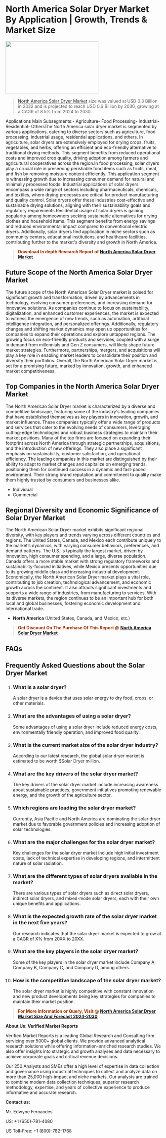 <p><h1>North America Solar Dryer Market By Application | Growth, Trends & Market Size</h1><p><img class="aligncenter size-medium wp-image-105565" src="https://ffe5etoiles.com/wp-content/uploads/2025/01/MST7-300x171.png" alt="" width="300" height="171" /></p><blockquote><p><a href="https://www.verifiedmarketreports.com/download-sample/?rid=541782&utm_source=Github-NA&utm_medium=379" target="_blank">North America Solar Dryer Market</a> size was valued at USD 0.3 Billion in 2022 and is projected to reach USD 0.6 Billion by 2030, growing at a CAGR of 8.5% from 2024 to 2030.</p></blockquote>Applications Main Subsegments:- Agriculture- Food Processing- Industrial- Residential- OthersThe North America solar dryer market is segmented by various applications, catering to diverse sectors such as agriculture, food processing, industrial usage, residential applications, and others. In agriculture, solar dryers are extensively employed for drying crops, fruits, vegetables, and herbs, offering an efficient and eco-friendly alternative to traditional drying methods. This segment benefits from reduced operational costs and improved crop quality, driving adoption among farmers and agricultural cooperatives across the region.In food processing, solar dryers play a crucial role in preserving perishable food items such as fruits, meat, and fish by removing moisture content efficiently. This application segment is witnessing growth due to increasing consumer demand for natural and minimally processed foods. Industrial applications of solar dryers encompass a wide range of sectors including pharmaceuticals, chemicals, and textiles, where drying processes are critical for product manufacturing and quality control. Solar dryers offer these industries cost-effective and sustainable drying solutions, aligning with their sustainability goals and regulatory requirements.Residential usage of solar dryers is gaining popularity among homeowners seeking sustainable alternatives for drying clothes and household items. This segment benefits from energy savings and reduced environmental impact compared to conventional electric dryers. Additionally, solar dryers find application in niche sectors such as community centers, educational institutions, and healthcare facilities, contributing further to the market's diversity and growth in North America.</p><blockquote><p><span style="color: #993300;"><strong>Download In depth Research Report of <a href="https://www.verifiedmarketreports.com/download-sample/?rid=541782&utm_source=Github-NA&utm_medium=379">North America Solar Dryer Market</a></strong></span></p></blockquote><h2>Future Scope of the North America Solar Dryer Market</h2><p>The future scope of the North American Solar Dryer market is poised for significant growth and transformation, driven by advancements in technology, evolving consumer preferences, and increasing demand for innovative solutions. As companies continue to focus on sustainability, digitalization, and enhanced customer experiences, the market is expected to witness the emergence of new trends, such as automation, artificial intelligence integration, and personalized offerings. Additionally, regulatory changes and shifting market dynamics may open up opportunities for companies to expand their operations and explore untapped regions. The growing focus on eco-friendly products and services, coupled with a surge in demand from millennials and Gen Z consumers, will likely shape future market strategies. Furthermore, partnerships, mergers, and acquisitions will play a key role in enabling market leaders to consolidate their position and diversify their portfolios. Overall, the North American Solar Dryer market is set for a promising future, marked by innovation, growth, and enhanced market competitiveness.</p><h2>Top Companies in the North America Solar Dryer Market</h2><p>The North American Solar Dryer market is characterized by a diverse and competitive landscape, featuring some of the industry's leading companies that have established themselves as key players in innovation, growth, and market influence. These companies typically offer a wide range of products and services that cater to the evolving needs of consumers, leveraging cutting-edge technologies and robust business strategies to maintain their market positions. Many of the top firms are focused on expanding their footprint across North America through strategic partnerships, acquisitions, and the introduction of new offerings. They also place a significant emphasis on sustainability, customer satisfaction, and operational efficiency. The leading companies in this market are distinguished by their ability to adapt to market changes and capitalize on emerging trends, positioning them for continued success in a dynamic and fast-paced environment. Their strong brand reputation and commitment to quality make them highly trusted by consumers and businesses alike.</p><p><ul><li>Individual </li><li> Commercial</li></ul></p><h2>Regional Diversity and Economic Significance of Solar Dryer Market</h2><p>The North American Solar Dryer market exhibits significant regional diversity, with key players and trends varying across different countries and regions. The United States, Canada, and Mexico each contribute uniquely to the market’s dynamics, with varying consumer behaviors, preferences, and demand patterns. The U.S. is typically the largest market, driven by innovation, high consumer spending, and a large, diverse population. Canada offers a more stable market with strong regulatory frameworks and sustainability-focused initiatives, while Mexico presents opportunities due to its growing middle class and increasing industrial development. Economically, the North American Solar Dryer market plays a vital role, contributing to job creation, technological advancement, and economic growth across the continent. It also attracts significant investments and supports a wide range of industries, from manufacturing to services. With its diverse markets, the region continues to be an important hub for both local and global businesses, fostering economic development and international trade.</p><ul> <li><strong>North America</strong> (United States, Canada, and Mexico, etc.)</li></ul><blockquote><p><span style="color: #993300;"><strong>Get Discount On The Purchase Of This Report @ <a href="https://www.verifiedmarketreports.com/ask-for-discount/?rid=541782&utm_source=Github-NA&utm_medium=379">North America Solar Dryer Market</a></strong></span></p></blockquote><h2>FAQs</h2><p> <h2>Frequently Asked Questions about the Solar Dryer Market</h2> <ol> <li> <h3>What is a solar dryer?</div><div></h3> <p>A solar dryer is a device that uses solar energy to dry food, crops, or other materials.</p> </li> <li> <h3>What are the advantages of using a solar dryer?</div><div></h3> <p>Some advantages of using a solar dryer include reduced energy costs, environmentally friendly operation, and improved food quality.</p> </li> <li> <h3>What is the current market size of the solar dryer industry?</div><div></h3> <p>According to our latest research, the global solar dryer market is estimated to be worth $Solar Dryer million.</p> </li> <li> <h3>What are the key drivers of the solar dryer market?</div><div></h3> <p>The key drivers of the solar dryer market include increasing awareness about sustainable practices, government initiatives promoting renewable energy, and the growth of the agriculture sector.</p> </li> <li> <h3>Which regions are leading the solar dryer market?</div><div></h3> <p>Currently, Asia Pacific and North America are dominating the solar dryer market due to favorable government policies and increasing adoption of solar technologies.</p> </li> <li> <h3>What are the major challenges for the solar dryer market?</div><div></h3> <p>Key challenges for the solar dryer market include high initial investment costs, lack of technical expertise in developing regions, and intermittent nature of solar radiation.</p> </li> <li> <h3>What are the different types of solar dryers available in the market?</div><div></h3> <p>There are various types of solar dryers such as direct solar dryers, indirect solar dryers, and mixed-mode solar dryers, each with their own unique benefits and applications.</p> </li> <li> <h3>What is the expected growth rate of the solar dryer market in the next five years?</div><div></h3> <p>Our research indicates that the solar dryer market is expected to grow at a CAGR of X% from 20XX to 20XX.</p> </li> <li> <h3>What are the key players in the solar dryer market?</div><div></h3> <p>Some of the key players in the solar dryer market include Company A, Company B, Company C, and Company D, among others.</p> </li> <li> <h3>How is the competitive landscape of the solar dryer market?</div><div></h3> <p>The solar dryer market is highly competitive with constant innovation and new product developments being key strategies for companies to maintain their market position.</p> </li> </ol></body></html></p><blockquote><p><span style="color: #993300;"><strong>For More Information or Query, Visit @ <a href="https://www.verifiedmarketreports.com/product/solar-dryer-market-size-and-forecast/">North America Solar Dryer Market Size And Forecast 2024-2030</a></strong></span></p></blockquote><p><strong>About Us: Verified Market Reports</strong></p><p>Verified Market Reports is a leading Global Research and Consulting firm servicing over 5000+ global clients. We provide advanced analytical research solutions while offering information-enriched research studies. We also offer insights into strategic and growth analyses and data necessary to achieve corporate goals and critical revenue decisions.</p><p>Our 250 Analysts and SMEs offer a high level of expertise in data collection and governance using industrial techniques to collect and analyze data on more than 25,000 high-impact and niche markets. Our analysts are trained to combine modern data collection techniques, superior research methodology, expertise, and years of collective experience to produce informative and accurate research.</p><p><strong>Contact us:</strong></p><p>Mr. Edwyne Fernandes</p><p>US: +1 (650)-781-4080</p><p>US Toll-Free: +1 (800)-782-1768</p>
